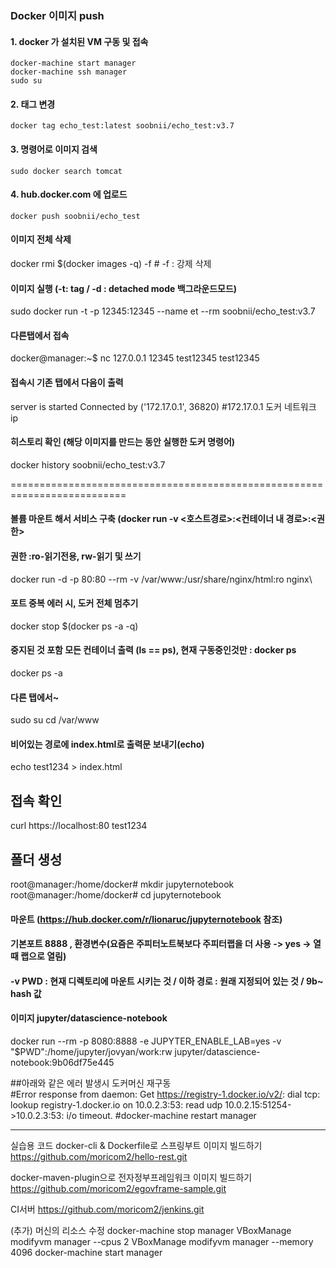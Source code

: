 
### Docker 이미지 push 

#### 1. docker 가 설치된 VM 구동 및 접속
```
docker-machine start manager
docker-machine ssh manager
sudo su 
```

#### 2. 태그 변경
```
docker tag echo_test:latest soobnii/echo_test:v3.7
```

#### 3. 명령어로 이미지 검색 
```
sudo docker search tomcat
```

#### 4. hub.docker.com 에 업로드
```
docker push soobnii/echo_test
```

#### 이미지 전체 삭제
docker rmi $(docker images -q) -f   # -f : 강제 삭제

#### 이미지 실행 (-t: tag  / -d : detached mode 백그라운드모드)
sudo docker run -t -p 12345:12345 --name et --rm soobnii/echo_test:v3.7

#### 다른탭에서 접속
docker@manager:~$ nc 127.0.0.1 12345
 test12345
 test12345

#### 접속시 기존 탭에서 다음이 출력
server is started
Connected by ('172.17.0.1', 36820)  #172.17.0.1 도커 네트워크 ip 

#### 히스토리 확인  (해당 이미지를 만드는 동안 실행한 도커 명령어)
docker history soobnii/echo_test:v3.7

==========================================================================
#### 볼륨 마운트 해서 서비스 구축 (docker run -v <호스트경로>:<컨테이너 내 경로>:<권한>
#### 권한 :ro-읽기전용, rw-읽기 및 쓰기
docker run -d -p 80:80 --rm -v /var/www:/usr/share/nginx/html:ro nginx\

#### 포트 중복 에러 시, 도커 전체 멈추기 
docker stop $(docker ps -a -q)

#### 중지된 것 포함 모든 컨테이너 출력 (ls == ps), 현재 구동중인것만 : docker ps 
docker ps -a

#### 다른 탭에서~
sudo su
cd /var/www
#### 비어있는 경로에 index.html로 출력문 보내기(echo) 
echo test1234 > index.html
 
## 접속 확인
curl https://localhost:80
 test1234

## 폴더 생성
root@manager:/home/docker# mkdir jupyternotebook
root@manager:/home/docker# cd jupyternotebook

#### 마운트 (https://hub.docker.com/r/lionaruc/jupyternotebook 참조)
#### 기본포트 8888 , 환경변수(요즘은 주피터노트북보다 주피터랩을 더 사용 -> yes -> 열 때 랩으로 열림)
#### -v PWD : 현재 디렉토리에 마운트 시키는 것 / 이하 경로 : 원래 지정되어 있는 것 / 9b~ hash 값
#### 이미지 jupyter/datascience-notebook 
docker run --rm -p 8080:8888 -e JUPYTER_ENABLE_LAB=yes -v "$PWD":/home/jupyter/jovyan/work:rw jupyter/datascience-notebook:9b06df75e445

##아래와 같은 에러 발생시 도커머신 재구동   
#Error response from daemon: Get https://registry-1.docker.io/v2/: dial tcp: lookup registry-1.docker.io on 10.0.2.3:53: read udp 10.0.2.15:51254->10.0.2.3:53: i/o timeout.
#docker-machine restart manager

--------------------------------------------------------------------
실습용 코드
docker-cli & Dockerfile로 스프링부트 이미지 빌드하기
https://github.com/moricom2/hello-rest.git

docker-maven-plugin으로 전자정부프레임워크 이미지 빌드하기
https://github.com/moricom2/egovframe-sample.git

CI서버
https://github.com/moricom2/jenkins.git

(추가) 머신의 리소스 수정
docker-machine stop manager
VBoxManage modifyvm manager --cpus 2
VBoxManage modifyvm manager --memory 4096
docker-machine start manager
